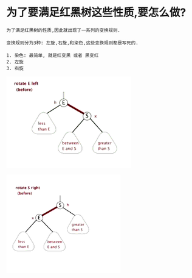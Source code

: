 # 为了要满足红黑树这些性质,要怎么做?

    为了满足红黑树的性质,因此就出现了一系列的变换规则.
    
    变换规则分为3种: 左旋,右旋,和染色,这些变换规则都是写死的.
    
    1. 染色: 最简单, 就是红变黑 或者 黑变红
    2. 左旋
    3. 右旋

![](左旋.gif)

![](右旋.gif)
